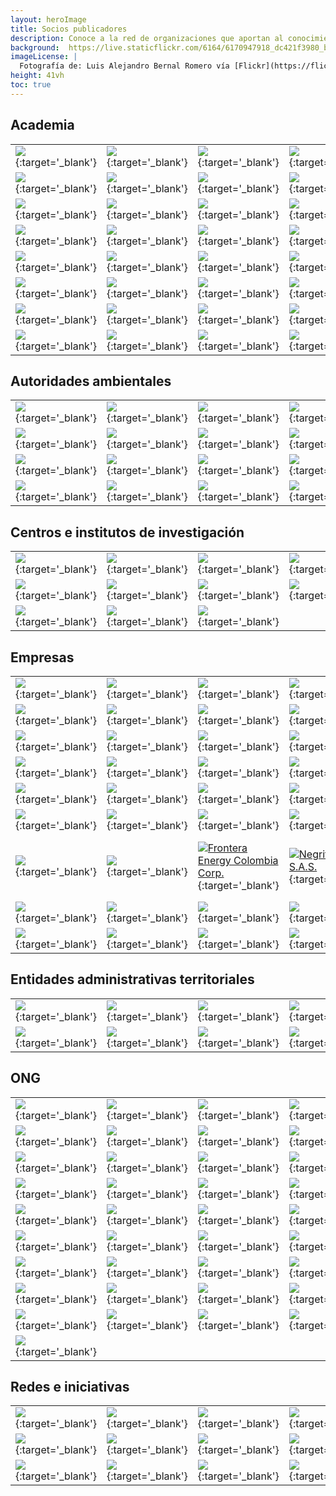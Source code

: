 ```yaml
---
layout: heroImage
title: Socios publicadores
description: Conoce a la red de organizaciones que aportan al conocimiento libre y gratuito sobre biodiversidad en el país.
background:  https://live.staticflickr.com/6164/6170947918_dc421f3980_b.jpg
imageLicense: |
  Fotografía de: Luis Alejandro Bernal Romero vía [Flickr](https://flic.kr/p/apiHPL) 
height: 41vh
toc: true
---
```



## Academia

|   |   |   |   |   |   |
|---|---|---|---|---|---|
|  [![](https://statics.sibcolombia.net/sib-resources/images/logos-socios/500px/corhuila.jpg)](https://www.gbif.org/es/publisher/57dfb71a-f0aa-47c2-b997-30c6048dc98a){:target='_blank'} |  [![](https://statics.sibcolombia.net/sib-resources/images/logos-socios/500px/utadeo.jpg)](https://www.gbif.org/es/publisher/81724943-d4d5-4b72-bfd6-3cfc5725c12a){:target='_blank'} |  [![](https://raw.githubusercontent.com/SIB-Colombia/logos/main/socio-SiB-unisangil.png)](https://www.gbif.org/es/publisher/4ef28342-2d78-48b5-a00f-2bad53be38a1){:target='_blank'} |  [![](https://raw.githubusercontent.com/SIB-Colombia/logos/main/socio-SiB-itp.png)](http://www.gbif.org/publisher/882d4191-4161-4fde-9e94-20fbb44901c8){:target='_blank'} |  [![](https://raw.githubusercontent.com/SIB-Colombia/logos/main/socio-SiB-itm.png)](http://www.gbif.org/publisher/34770310-601a-43e0-84fb-ed81661c2d00){:target='_blank'} |  [![](https://statics.sibcolombia.net/sib-resources/images/logos-socios/ipt/unipaz.jpg)](https://www.gbif.org/es/publisher/e4a87e1f-4ff8-4d2e-bcd1-0929678abab9){:target='_blank'} |
|  [![](https://raw.githubusercontent.com/SIB-Colombia/logos/main/socio-SiB-puj.png)](http://www.gbif.org/publisher/0e2f2e28-7790-4c82-b8fb-6ef7b4c764e2){:target='_blank'} |  [![](https://raw.githubusercontent.com/SIB-Colombia/logos/main/socio-SiB-tdea.png)](https://www.gbif.org/es/publisher/63da1b44-176a-4e9b-b418-28fcc182c676){:target='_blank'} |  [![](https://raw.githubusercontent.com/SIB-Colombia/logos/main/socio-SiB-uco.png)](http://www.gbif.org/publisher/c8f840a3-4949-4e18-82e9-5771c3e57129){:target='_blank'} |  [![](https://raw.githubusercontent.com/SIB-Colombia/logos/main/socio-SiB-ces.png)](http://www.gbif.org/publisher/450bdfce-76f7-483e-b4c4-cab6a3daebba){:target='_blank'} |  [![](https://raw.githubusercontent.com/SIB-Colombia/logos/main/socio-SiB-udea.png)](http://www.gbif.org/publisher/cccff716-2694-4209-9f9e-2f7a484465a0){:target='_blank'} |  [![](https://raw.githubusercontent.com/SIB-Colombia/logos/main/socio-SiB-ucaldas.png)](http://www.gbif.org/publisher/f7f9717e-9e50-4a00-a30f-7b134390a566){:target='_blank'} |
|  [![](https://raw.githubusercontent.com/SIB-Colombia/logos/main/socio-SiB-udca.png)](http://www.gbif.org/publisher/814bd44e-34d6-46e1-a143-0c12d03f3eba){:target='_blank'} |  [![](https://raw.githubusercontent.com/SIB-Colombia/logos/main/socio-SiB-unicordoba.png)](http://www.gbif.org/publisher/dec5e6c9-0156-4fa0-b01c-e642dbff48fc){:target='_blank'} |  [![](https://raw.githubusercontent.com/SIB-Colombia/logos/main/socio-SiB-unibague.png)](https://www.gbif.org/es/publisher/ec11396a-66ab-4e57-b9c1-a8aff1cb7a1d){:target='_blank'} |  [![](https://raw.githubusercontent.com/SIB-Colombia/logos/main/socio-SiB-uniamazonia.png)](http://www.gbif.org/publisher/256035fe-75ff-4a7c-94bc-86af590c9050){:target='_blank'} |  [![](https://raw.githubusercontent.com/SIB-Colombia/logos/main/socio-SiB-lasalle.png)](https://www.gbif.org/es/publisher/478a9e81-e716-42dc-a68d-03487953a32e){:target='_blank'} |  [![](https://raw.githubusercontent.com/SIB-Colombia/logos/main/socio-SiB-uniandes.png)](https://www.gbif.org/es/publisher/77c64839-4c99-4a40-beb3-cd16afc23540){:target='_blank'} |
|  [![](https://raw.githubusercontent.com/SIB-Colombia/logos/main/socio-SiB-unillanos.png)](http://www.gbif.org/publisher/2fff5d0c-6bbd-432d-8832-cc4e307a267f){:target='_blank'} |  [![](https://raw.githubusercontent.com/SIB-Colombia/logos/main/socio-SiB-udenar.png)](https://www.gbif.org/es/publisher/58c7e325-82fc-446d-9406-851b4d357db7){:target='_blank'} |  [![](https://statics.sibcolombia.net/sib-resources/images/logos-socios/500px/unipamplona.jpg)](https://www.gbif.org/es/publisher/96b23685-f195-4131-af29-ea9e160225dd){:target='_blank'} |  [![](https://sibcolombia.net/wp-content/uploads/2021/05/usbcali.jpg)](https://www.gbif.org/es/publisher/0a1fecc6-cc98-47d7-bdd0-42f3c051072f){:target='_blank'} |  [![](https://raw.githubusercontent.com/SIB-Colombia/logos/main/socio-SiB-udes.png)](https://www.gbif.org/es/publisher/112087f6-a6c0-4cee-8441-387f900d34f9){:target='_blank'} |  [![](https://raw.githubusercontent.com/SIB-Colombia/logos/main/socio-SiB-unisucre.png)](https://www.gbif.org/es/publisher/341acb6e-2ed2-4c13-af14-5e00173e15f8){:target='_blank'} |
|  [![](https://raw.githubusercontent.com/SIB-Colombia/logos/main/socio-SiB-unicauca.png)](http://www.gbif.org/publisher/695bd197-a0b6-4937-9867-414e84d3a96d){:target='_blank'} |  [![](https://raw.githubusercontent.com/SIB-Colombia/logos/main/socio-SiB-unimagdalena.png)](https://www.gbif.org/es/publisher/30ff48bd-4dd1-429d-a5a5-348c8e5fbfb1){:target='_blank'} |  [![](https://raw.githubusercontent.com/SIB-Colombia/logos/main/socio-SiB-uniquindio.png)](http://www.gbif.org/publisher/bc709e2f-6eb4-4cbe-a295-e12eed0679f2){:target='_blank'} |  [![](https://raw.githubusercontent.com/SIB-Colombia/logos/main/socio-SiB-unisinu.png)](https://www.gbif.org/es/publisher/8d9a1a1c-a563-461e-85ef-002861f87bd7){:target='_blank'} |  [![](https://raw.githubusercontent.com/SIB-Colombia/logos/main/socio-SiB-ut.png)](http://www.gbif.org/publisher/5a45153b-bdf9-44ae-b7a7-e3261896540b){:target='_blank'} |  [![](https://raw.githubusercontent.com/SIB-Colombia/logos/main/socio-SiB-univalle.png)](https://www.gbif.org/es/publisher/85be57ed-f187-49c9-b7ff-eaa622e06217){:target='_blank'} |
|  [![](https://raw.githubusercontent.com/SIB-Colombia/logos/main/socio-SiB-udistrital.png)](http://www.gbif.org/publisher/b8cd2cdb-ee95-409c-b1b8-e09bab4f9a70){:target='_blank'} |  [![](https://raw.githubusercontent.com/SIB-Colombia/logos/main/socio-SiB-eafit.png)](https://www.gbif.org/es/publisher/57c6cd7f-e50f-441e-849a-3d2e1912cb92){:target='_blank'} |  [![](https://raw.githubusercontent.com/SIB-Colombia/logos/main/socio-SiB-unbosque.png)](http://www.gbif.org/publisher/e0455781-2311-4b5b-8cc0-421d73e04f1b){:target='_blank'} |  [![](https://raw.githubusercontent.com/SIB-Colombia/logos/main/socio-SiB-icesi.png)](http://www.gbif.org/publisher/7d91f9bd-f6cd-48e3-ba81-3c228cf5e13a){:target='_blank'} |  [![](https://raw.githubusercontent.com/SIB-Colombia/logos/main/socio-SiB-uis.png)](http://www.gbif.org/publisher/6c147991-c3bf-453d-a778-3bea9a534804){:target='_blank'} |  [![](https://statics.sibcolombia.net/sib-resources/images/logos-socios/ipt/unilibre.jpg)](https://www.gbif.org/es/publisher/0b6c758d-aeac-4bea-a8c9-bd1703468b8a){:target='_blank'} |
|  [![](https://raw.githubusercontent.com/SIB-Colombia/logos/main/socio-SiB-unal.png)](https://www.gbif.org/es/publisher/eac88d99-9f6c-4031-8fc4-8088f0e0dfe7){:target='_blank'} |  [![](https://raw.githubusercontent.com/SIB-Colombia/logos/main/socio-SiB-uptc.png)](http://www.gbif.org/publisher/ad3f9c5f-5021-45a3-a7c4-3e64895f6f79){:target='_blank'} |  [![](https://raw.githubusercontent.com/SIB-Colombia/logos/main/socio-SiB-upb.png)](http://www.gbif.org/publisher/9ad34578-87e3-4240-93ac-4b1a5c9347dc){:target='_blank'} |  [![](https://raw.githubusercontent.com/SIB-Colombia/logos/main/socio-SiB-unisimon.png)](https://www.gbif.org/es/publisher/0238226a-9c79-4717-933a-cf0fd5045ba8){:target='_blank'} |  [![](https://raw.githubusercontent.com/SIB-Colombia/logos/main/socio-SiB-utp.png)](http://www.gbif.org/publisher/06f46c98-9794-4d96-a014-aecdf24dbd7e){:target='_blank'} |  [![](https://raw.githubusercontent.com/SIB-Colombia/logos/main/socio-SiB-utch.png)](http://www.gbif.org/publisher/073e52d4-44bd-41d7-bdfa-88c2735c694b){:target='_blank'} |
|  [![](https://raw.githubusercontent.com/SIB-Colombia/logos/main/socio-SiB-unisabana.png)](https://www.gbif.org/es/publisher/c8ef7f6c-d48b-4d5d-a7e6-3d64152c2832){:target='_blank'} | [![](https://raw.githubusercontent.com/SIB-Colombia/logos/main/socio-SiB-ucm.png)](https://www.gbif.org/es/publisher/5ba5c22d-ad83-4a00-8d4e-ed3b8cea527c){:target='_blank'} | [![](https://raw.githubusercontent.com/SIB-Colombia/logos/main/socio-SiB-ua.png)](https://www.gbif.org/es/publisher/69ad50d2-2560-42a4-b522-171f6eca4fa3){:target='_blank'} |  [![](https://raw.githubusercontent.com/SIB-Colombia/logos/main/socio-SiB-unicartagena.png)](https://www.gbif.org/es/publisher/05fa2e38-ab9f-4c97-9406-8131d9a9dd7a){:target='_blank'} |  [![](https://raw.githubusercontent.com/SIB-Colombia/logos/main/socio-SiB-fup.png)](https://www.gbif.org/es/publisher/f8804fbb-8614-4a54-8611-9efe898f7641){:target='_blank'} |   |

## Autoridades ambientales

|   |   |   |   |   |   |
|---|---|---|---|---|---|
|  [![](https://raw.githubusercontent.com/SIB-Colombia/logos/main/socio-SiB-amva.png)](https://www.gbif.org/es/publisher/bad9baef-be05-4410-83c8-31060a9bafb7){:target='_blank'} |  [![](https://raw.githubusercontent.com/SIB-Colombia/logos/main/socio-SiB-car.png)](https://www.gbif.org/es/publisher/47380c8a-0edd-4036-b1bc-d852cba8232f){:target='_blank'} |  [![](https://raw.githubusercontent.com/SIB-Colombia/logos/main/socio-SiB-carder.png)](https://www.gbif.org/es/publisher/530adb60-b968-4804-8571-4e8f74b9539d){:target='_blank'} |  [![](https://raw.githubusercontent.com/SIB-Colombia/logos/main/socio-SiB-cdmb.png)](https://www.gbif.org/es/publisher/7a079928-aee9-418a-b083-6152d01c78d6){:target='_blank'} |  [![](https://raw.githubusercontent.com/SIB-Colombia/logos/main/socio-SiB-coralina.png)](https://www.gbif.org/es/publisher/73b7431a-7a64-47f6-9c1b-a030e1a67fa4){:target='_blank'} |  [![](https://raw.githubusercontent.com/SIB-Colombia/logos/main/socio-SiB-corantioquia.png)](https://www.gbif.org/es/publisher/15b278a8-1356-4f7b-ba32-3c733c3d0aac){:target='_blank'} |
|  [![](https://raw.githubusercontent.com/SIB-Colombia/logos/main/socio-SiB-cormacarena.png)](http://www.gbif.org/publisher/4b3fc3ac-227f-477d-9853-cfa76044d108){:target='_blank'} |  [![](https://raw.githubusercontent.com/SIB-Colombia/logos/main/socio-SiB-cornare.png)](http://www.gbif.org/publisher/1106e179-e49f-461f-95a6-459bf4d53c1b){:target='_blank'} |  [![](https://raw.githubusercontent.com/SIB-Colombia/logos/main/socio-SiB-corpoamazonia.png)](http://www.gbif.org/publisher/52f50975-7f82-4945-8e98-90b983a89bfc){:target='_blank'} |  [![](https://raw.githubusercontent.com/SIB-Colombia/logos/main/socio-SiB-corpoboyaca.png)](https://www.gbif.org/es/publisher/03fefd3c-2809-4966-810d-a6c2205ab899  ){:target='_blank'} |  [![](https://raw.githubusercontent.com/SIB-Colombia/logos/main/socio-SiB-corpocaldas.png)](http://www.gbif.org/publisher/015d5ac7-2644-49e9-815e-79468647d6af){:target='_blank'} |  [![](https://raw.githubusercontent.com/SIB-Colombia/logos/main/socio-SiB-corpochivor.png)](https://www.gbif.org/es/publisher/6e051633-cbf0-4729-be54-f7be1e078c97  ){:target='_blank'} |
|  [![](https://statics.sibcolombia.net/sib-resources/images/logos-socios/500px/corpoguavio.jpg)](http://www.gbif.org/publisher/69cbe3e1-ea7a-4f22-b4b8-47dd4df6e79b){:target='_blank'} |  [![](https://statics.sibcolombia.net/sib-resources/images/logos-socios/500px/cam.jpg)](https://www.gbif.org/es/publisher/01557d7b-fe92-442a-915c-cc4709eaed23){:target='_blank'} |  [![](https://raw.githubusercontent.com/SIB-Colombia/logos/main/socio-SiB-cortolima.png)](http://www.gbif.org/publisher/0bad0631-0693-41fa-afd5-54df0120c509){:target='_blank'} |  [![](https://raw.githubusercontent.com/SIB-Colombia/logos/main/socio-SiB-crq.png)](http://www.gbif.org/publisher/85e6ceac-5381-4378-917c-dc3b8032affa){:target='_blank'} |  [![](https://raw.githubusercontent.com/SIB-Colombia/logos/main/socio-SiB-cvc.png)](https://www.gbif.org/es/publisher/06867940-0867-4b4a-abb2-a57a16fcf2dc){:target='_blank'} |  [![](https://raw.githubusercontent.com/SIB-Colombia/logos/main/socio-SiB-cvs.png)](https://www.gbif.org/es/publisher/fbe29d53-6c40-411a-8e97-2d92a285c88e){:target='_blank'} |
|  [![](https://raw.githubusercontent.com/gbif/hp-colombian-biodiversity/master/assets/images/logosEntidades/MADS.png)](https://www.gbif.org/es/publisher/a6086726-bc99-4443-8645-3788ed502381){:target='_blank'} |  [![](https://raw.githubusercontent.com/SIB-Colombia/logos/main/socio-SiB-pnn.png)](http://www.gbif.org/publisher/ab13adb9-ce23-444d-87c9-ce41f03ef2b3){:target='_blank'} |  [![](https://statics.sibcolombia.net/sib-resources/images/logos-socios/500px/sda.jpg)](http://www.gbif.org/publisher/e70c4151-0d1a-414d-b70e-e87ac1e812b7){:target='_blank'} | [![](https://raw.githubusercontent.com/SIB-Colombia/logos/main/socio-SiB-smam.png)](https://www.gbif.org/publisher/1d8b951a-3a02-40ab-aa7a-f37dc0009abf){:target='_blank'} | | |


## Centros e institutos de investigación

|   |   |   |   |   |   |
|---|---|---|---|---|---|
|  [![](https://raw.githubusercontent.com/SIB-Colombia/logos/main/socio-SiB-bios.png)](http://www.gbif.org/publisher/56d218dd-b62e-4ee5-bde6-15f013ad99bb){:target='_blank'} |  [![](https://raw.githubusercontent.com/SIB-Colombia/logos/main/socio-SiB-ciat.png)](https://www.gbif.org/es/publisher/fee3882f-5360-4f01-a1ca-767c48fa629c){:target='_blank'} |  [![](https://raw.githubusercontent.com/SIB-Colombia/logos/main/socio-SiB-cenicafe.png)](https://www.gbif.org/es/publisher/da583013-8a1b-4570-b0e4-c7cb25b2e7bf){:target='_blank'} |  [![](https://raw.githubusercontent.com/SIB-Colombia/logos/main/socio-SiB-cenipalma.png)](https://www.gbif.org/es/publisher/23fe61fe-622d-4523-ae45-8c931f22c534){:target='_blank'} |  [![](https://raw.githubusercontent.com/SIB-Colombia/logos/main/socio-SiB-agrosavia.png)](https://www.gbif.org/es/publisher/488f6b87-5688-4c9a-928c-2d5355054b01){:target='_blank'} |  [![](https://raw.githubusercontent.com/SIB-Colombia/logos/main/socio-SiB-corpogen.png)](https://www.gbif.org/es/publisher/2730ae30-29d6-4aa2-99ee-26f483fa718b){:target='_blank'} |
|  [![](https://raw.githubusercontent.com/SIB-Colombia/logos/main/socio-SiB-cipav.png)](https://www.gbif.org/es/publisher/2e7ea925-e11c-451c-9841-0a8e85e5c5dc){:target='_blank'} |  [![](https://raw.githubusercontent.com/SIB-Colombia/logos/main/socio-SiB-sinchi.png)](https://www.gbif.org/es/publisher/9d77fdeb-100f-4b29-98ad-4effdd824457){:target='_blank'} |  [![](https://raw.githubusercontent.com/SIB-Colombia/logos/main/socio-SiB-icmt.png)](http://www.gbif.org/publisher/831c8ca0-3806-4796-b8a3-fb5f15813749){:target='_blank'} |  [![](https://raw.githubusercontent.com/SIB-Colombia/logos/main/socio-SiB-iavh.png)](http://www.gbif.org/publisher/2a7e3080-28a9-11dd-97cd-b8a03c50a862){:target='_blank'} |  [![](https://raw.githubusercontent.com/SIB-Colombia/logos/main/socio-SiB-iiap.png)](https://www.gbif.org/es/publisher/e1050db2-9faf-4d72-b860-295debaf9d2a){:target='_blank'} |  [![](https://raw.githubusercontent.com/SIB-Colombia/logos/main/socio-SiB-invemar.png)](https://www.gbif.org/es/publisher/f072f648-b8a4-47a0-9e1c-89d790645b5a){:target='_blank'} |
|  [![](https://raw.githubusercontent.com/SIB-Colombia/logos/main/socio-SiB-ins.png)](https://www.gbif.org/es/publisher/b8b274e0-3216-48b8-afea-5616ec326ce1){:target='_blank'} |  [![](https://raw.githubusercontent.com/SIB-Colombia/logos/main/socio-SiB-inciva.png)](http://www.gbif.org/publisher/a7e6d0ba-9e3d-4be2-b3ac-2c5e812e0a31){:target='_blank'} | [![](https://raw.githubusercontent.com/SIB-Colombia/logos/main/socio-SiB-ideam.png)](https://www.gbif.org/publisher/007a7e84-3793-4a7c-aa29-8987e27f4d1f){:target='_blank'} |


## Empresas

|   |   |   |   |   |   |
|---|---|---|---|---|---|
|  [![](https://raw.githubusercontent.com/SIB-Colombia/logos/main/socio-SiB-ab.png)](https://www.gbif.org/es/publisher/6d1beb45-43bc-499a-85a0-f06f67e81591){:target='_blank'}        |  [![](https://raw.githubusercontent.com/SIB-Colombia/logos/main/socio-SiB-aigos.png)](https://www.gbif.org/es/publisher/eea64f26-8fd5-49fb-be7e-a1d4cfc051ee){:target='_blank'}        |  [![](https://raw.githubusercontent.com/SIB-Colombia/logos/main/socio-SiB-anadarko.png)](https://www.gbif.org/es/publisher/b5904aaf-02c7-4ff3-85a6-0f528dbb632e){:target='_blank'}  |  [![](https://raw.githubusercontent.com/SIB-Colombia/logos/main/socio-SiB-anglogoldashanti.png)](https://www.gbif.org/es/publisher/df604473-66f0-444d-94c4-22795f268afe){:target='_blank'} |  [![](https://raw.githubusercontent.com/SIB-Colombia/logos/main/socio-SiB-aures.png)](https://www.gbif.org/es/publisher/e62a5313-e771-4c81-b6d1-cba6e4085635){:target='_blank'}    |  [![](https://raw.githubusercontent.com/SIB-Colombia/logos/main/socio-SiB-biotica.png)](https://www.gbif.org/es/publisher/8e6bc843-c1b4-4b10-b546-881f06049004){:target='_blank'}   |
|  [![](https://raw.githubusercontent.com/SIB-Colombia/logos/main/socio-SiB-cerrejon.png)](https://www.gbif.org/es/publisher/14fb9c57-68a5-4870-b434-5355df7a9c3c){:target='_blank'}  |  [![](https://statics.sibcolombia.net/sib-resources/images/logos-socios/500px/carsa.jpg)](https://www.gbif.org/es/publisher/4d14137b-ce2c-4111-98a9-0078f5d53237){:target='_blank'}    |  [![](https://raw.githubusercontent.com/SIB-Colombia/logos/main/socio-SiB-celsia.png)](https://www.gbif.org/es/publisher/0fd86a13-3d0d-4d6e-b809-2811706f35d6){:target='_blank'}    |  [![](https://statics.sibcolombia.net/sib-resources/images/logos-socios/500px/cerromatoso.jpg)](https://www.gbif.org/es/publisher/1a4f4e64-eb3d-42c3-a359-1be3869b3a20){:target='_blank'}  |  [![](https://raw.githubusercontent.com/SIB-Colombia/logos/main/socio-SiB-chec.png)](https://www.gbif.org/es/publisher/bbf93124-1cc2-4cac-a101-b4412dd04e2a){:target='_blank'}     | [![](https://raw.githubusercontent.com/SIB-Colombia/logos/main/socio-SiB-ciprogress.png)](https://www.gbif.org/es/publisher/03a8bc52-9c2e-4aee-8dd7-9b4d279e4960){:target='_blank'} |
|  [![](https://raw.githubusercontent.com/SIB-Colombia/logos/main/socio-SiB-lapintada.png)](https://www.gbif.org/es/publisher/db41c5c6-d34a-4d27-8ac9-0c8d085393f7){:target='_blank'} |  [![](https://raw.githubusercontent.com/SIB-Colombia/logos/main/socio-SiB-Conambiente.png)](https://www.gbif.org/es/publisher/d3c29fed-bcac-4f84-8d3d-f4b7f76fdc8e){:target='_blank'}  |  [![](https://raw.githubusercontent.com/SIB-Colombia/logos/main/socio-SiB-cunaguaro.png)](https://www.gbif.org/es/publisher/c5245889-c63d-48fa-ae4b-90ddd74f1d2d){:target='_blank'} |  [![](https://statics.sibcolombia.net/sib-resources/images/logos-socios/500px/ecopetrol.jpg)](https://www.gbif.org/es/publisher/d5ef14a1-5177-4547-9ce2-46d84a4214eb){:target='_blank'}    |  [![](https://statics.sibcolombia.net/sib-resources/images/logos-socios/ipt/epm.jpg)](https://www.gbif.org/es/publisher/d42b7e5d-a3e5-4fc2-8b3d-105336d70898){:target='_blank'}    |  [![](https://statics.sibcolombia.net/sib-resources/images/logos-socios/ipt/enel.jpg)](https://www.gbif.org/es/publisher/f442f96e-2017-4cf5-b19f-1f3320ae7577){:target='_blank'}    |
|  [![](https://raw.githubusercontent.com/SIB-Colombia/logos/main/socio-SiB-fedecacao.png)](https://www.gbif.org/es/publisher/37c1c493-782c-4f53-914d-b1f66cdcf61c){:target='_blank'} |  [![](https://raw.githubusercontent.com/SIB-Colombia/logos/main/socio-SiB-fnc.png)](https://www.gbif.org/es/publisher/fe602f47-b553-4291-b6e5-197b9837e167){:target='_blank'}          |  [![](https://statics.sibcolombia.net/sib-resources/images/logos-socios/500px/geb.jpg)](https://www.gbif.org/es/publisher/2977895d-3ce2-4fb9-b62e-a775c8fd9304){:target='_blank'}   |  [![](https://raw.githubusercontent.com/SIB-Colombia/logos/main/socio-SiB-hatovial.png)](https://www.gbif.org/es/publisher/90d2e455-c279-4bf1-ba87-806495641e18){:target='_blank'}         |  [![](https://raw.githubusercontent.com/SIB-Colombia/logos/main/socio-SiB-holcim.png)](https://www.gbif.org/es/publisher/5e08abdd-46a0-45ec-a2e5-93348975b11d){:target='_blank'}   |  [![](https://raw.githubusercontent.com/SIB-Colombia/logos/main/socio-SiB-inerco.png)](https://www.gbif.org/es/publisher/67c63221-0c74-4c18-97f9-e2b2acb739ce){:target='_blank'}    |
|  [![](https://raw.githubusercontent.com/SIB-Colombia/logos/main/socio-SiB-isagen.png)](https://www.gbif.org/es/publisher/04ce62dd-30ec-4d98-8b30-b09cafc3ac38){:target='_blank'}    |  [![](https://raw.githubusercontent.com/SIB-Colombia/logos/main/socio-SiB-mineros-aluvial.png)](https://www.gbif.org/publisher/54eb018e-54d8-49cc-b98b-37733bb70028){:target='_blank'} |  [![](https://raw.githubusercontent.com/SIB-Colombia/logos/main/socio-SiB-moam.png)](https://www.gbif.org/es/publisher/9a21807b-b9c5-4071-b393-764f3cd58abc){:target='_blank'}      |  [![](https://raw.githubusercontent.com/SIB-Colombia/logos/main/socio-SiB-comfenalco.png)](http://www.gbif.org/publisher/0c0c7309-6a47-4760-9f5c-a48f6d354f75){:target='_blank'}           |  [![](https://raw.githubusercontent.com/SIB-Colombia/logos/main/socio-SiB-bicentenario.png)](http://www.gbif.org/publisher/c3da1f49-b2c8-4751-b72f-28855546ec4c){:target='_blank'} |  [![](https://raw.githubusercontent.com/SIB-Colombia/logos/main/socio-SiB-promigas.png)](https://www.gbif.org/es/publisher/dbc2ab56-d499-403c-8db5-c1a49cd0b75f){:target='_blank'}  |
|  [![](https://raw.githubusercontent.com/SIB-Colombia/logos/main/socio-SiB-stratos.png)](https://www.gbif.org/es/publisher/2c542862-b9dd-40fc-8260-fb434997efa7){:target='_blank'}   |  [![](https://raw.githubusercontent.com/SIB-Colombia/logos/main/socio-SiB-terrasos.png)](https://www.gbif.org/es/publisher/f5db868f-e5bf-4208-bd9d-d4063ae1c825){:target='_blank'}     |   [![](https://raw.githubusercontent.com/SIB-Colombia/logos/main/socio-SiB-aliar.png)](https://www.gbif.org/publisher/81122090-e8d9-41a3-a7ba-a43e95d451f9){:target='_blank'}     |   [![](https://raw.githubusercontent.com/SIB-Colombia/logos/main/socio-SiB-awe.png)](https://www.gbif.org/publisher/83500190-21b6-445c-ab2c-c0565fc0afce){:target='_blank'}     |    [![](https://raw.githubusercontent.com/SIB-Colombia/logos/main/socio-SiB-luker.png)](https://www.gbif.org/es/publisher/edb4b7ac-479e-4f94-b161-24e5ef0b0dba){:target='_blank'}     | [![](https://raw.githubusercontent.com/SIB-Colombia/logos/main/socio-SiB-geopark.png)](https://www.gbif.org/es/publisher/32590de2-1adf-4784-ab49-1996efe0e55c){:target='_blank'} |
|  [![](https://raw.githubusercontent.com/SIB-Colombia/logos/main/socio-SiB-ocensa.png)](https://www.gbif.org/publisher/124c3cf2-d73d-4a6a-895d-62bd969f3a31){:target='_blank'} | [![](https://raw.githubusercontent.com/SIB-Colombia/logos/main/socio-SiB-smurfit.png)](https://www.gbif.org/publisher/819a8e9a-6faf-4600-a76d-9c0a244a31e5){:target='_blank'} | [![Frontera Energy Colombia Corp.](https://raw.githubusercontent.com/SIB-Colombia/logos/main/socio-SiB-frontera.png)](https://www.gbif.org/publisher/591b93c8-b83c-45a4-8c8d-85728347a56c){:target='_blank'} | [![Negrita Films S.A.S.](https://raw.githubusercontent.com/SIB-Colombia/logos/main/socio-SiB-negritafilms.png)](https://www.gbif.org/publisher/1b9a0b4a-68a8-49b9-aad7-34cd4f6e8957){:target='_blank'} | [![Veolia Colombia](https://raw.githubusercontent.com/SIB-Colombia/logos/main/socio-SiB-veolia.png)](https://www.gbif.org/publisher/04a12c74-4b26-4994-a51a-8b733a57318b){:target='_blank'} | [![Parex Resources Colombia - AG Sucursal](https://raw.githubusercontent.com/SIB-Colombia/logos/main/socio-SiB-parex.png)](https://www.gbif.org/publisher/dbc07e15-c05b-4781-9ec3-59d331a9a4d8){:target='_blank'} |
| [![](https://raw.githubusercontent.com/SIB-Colombia/logos/main/socio-SiB-cenit.png)](https://www.gbif.org/publisher/9509cd3e-e245-4603-89da-b898819003da){:target='_blank'}  |  [![](https://raw.githubusercontent.com/SIB-Colombia/logos/main/socio-SiB-ecoplanet.png)](https://www.gbif.org/publisher/4ded6adc-a9a0-41f6-b600-5cfccdd04802){:target='_blank'} |  [![](https://raw.githubusercontent.com/SIB-Colombia/logos/main/socio-SiB-autosabana.png)](https://www.gbif.org/publisher/faac8464-7152-4ccf-8488-e3b1b2bae4c4){:target='_blank'} |  [![](https://raw.githubusercontent.com/SIB-Colombia/logos/main/socio-SiB-prodeco.png)](https://www.gbif.org/publisher/188fd36a-2d61-4f35-8b67-d5529efb0005){:target='_blank'} |  [![](https://raw.githubusercontent.com/SIB-Colombia/logos/main/socio-SiB-sepia.png)](https://www.gbif.org/publisher/b7eb680b-e7db-4b24-b6c0-c7b70bc98368){:target='_blank'} | [![](https://raw.githubusercontent.com/SIB-Colombia/logos/main/socio-SiB-stoneville.png)](https://www.gbif.org/publisher/362f8f7d-17fc-466a-8637-e25fdac17784){:target='_blank'}  |
| [![](https://raw.githubusercontent.com/SIB-Colombia/logos/main/socio-SiB-hocol.png)](https://www.gbif.org/publisher/4189e371-1194-4c5d-9073-093ab88897ac){:target='_blank'} | [![](https://raw.githubusercontent.com/SIB-Colombia/logos/main/socio-SiB-geotec.png)](https://www.gbif.org/publisher/90f14bf0-22d7-40a6-9afc-00be3c7fa354){:target='_blank'} | [![](https://raw.githubusercontent.com/SIB-Colombia/logos/main/socio-SiB-isa-intercolombia.png)](https://www.gbif.org/publisher/dbbf1411-3991-4a82-b1b3-89ae21c16400){:target='_blank'} | [![](https://raw.githubusercontent.com/SIB-Colombia/logos/main/socio-SiB-enelca.png)](https://www.gbif.org/publisher/f774c7c2-d092-4298-85fa-a7df5bda1912){:target='_blank'} |


## Entidades administrativas territoriales

|   |   |   |   |   |   |
|---|---|---|---|---|---|
|  [![](https://statics.sibcolombia.net/sib-resources/images/logos-socios/500px/Cupica.png)](https://www.gbif.org/es/publisher/a4fa550d-0146-47d9-989e-0674121aa8eb){:target='_blank'} |  [![](https://raw.githubusercontent.com/SIB-Colombia/logos/main/socio-SiB-sanandres.png)](https://www.gbif.org/es/publisher/c0fa6fbb-cc9b-423b-b801-c1bb28d6467d){:target='_blank'} |  [![](https://raw.githubusercontent.com/SIB-Colombia/logos/main/socio-SiB-jbb.png)](http://www.gbif.org/publisher/eace4687-50e8-4f9a-829b-29ff8ff1fa8b){:target='_blank'} |  [![](https://raw.githubusercontent.com/SIB-Colombia/logos/main/socio-SiB-pitalito.png)](https://www.gbif.org/publisher/ea573d31-79fd-44f2-ada9-303e820feb4a){:target="_blank"}  |  [![](https://raw.githubusercontent.com/SIB-Colombia/logos/main/socio-SiB-envigado.png)](https://www.gbif.org/publisher/a82f7b11-edb1-4f83-ab17-eefbf50c3cfa){:target="_blank"}  |  [![](https://raw.githubusercontent.com/SIB-Colombia/logos/main/socio-SiB-bucaramanga.png)](https://www.gbif.org/publisher/0f6823de-3bd5-49e6-af72-dd32dfd9e8ce){:target="_blank"} |
|  [![](https://raw.githubusercontent.com/SIB-Colombia/logos/main/socio-SiB-cogua.png)](https://www.gbif.org/publisher/75c49d2f-2e58-4018-8fd5-91515d2a580e){:target='_blank'} | [![](https://raw.githubusercontent.com/SIB-Colombia/logos/main/socio-SiB-pialapi-pueblo-viejo.png)](https://www.gbif.org/publisher/f68b84c0-34da-4ddf-8904-2fefb5fe4d5c){:target='_blank'}  |  [![](https://raw.githubusercontent.com/SIB-Colombia/logos/main/socio-SiB-dimar.png)](https://www.gbif.org/publisher/3d93c436-a9f7-4521-9ea4-a038b224b434){:target='_blank'} |  [![](https://raw.githubusercontent.com/SIB-Colombia/logos/main/logo-SiB_ResguardoCan%CC%83amomo.png)](https://www.gbif.org/publisher/142ca3dd-9d5c-4c7a-8d18-13dc4c597009){:target='_blank'} |

## ONG

|   |   |   |   |   |   |
|---|---|---|---|---|---|
|  [![](https://raw.githubusercontent.com/SIB-Colombia/logos/main/socio-SiB-abc.png)](https://www.gbif.org/es/publisher/c803f6f5-2c6a-4b41-8c15-768d48ef1c8c){:target='_blank'} |  [![](https://raw.githubusercontent.com/SIB-Colombia/logos/main/socio-SiB-gaica.png)](http://www.gbif.org/publisher/1447752d-0ee4-4951-a0fb-b1f2acb977af){:target='_blank'} |  [![](https://raw.githubusercontent.com/SIB-Colombia/logos/main/socio-SiB-calidris.png)](https://www.gbif.org/es/publisher/a2f1c6f5-88de-4fc5-891a-336259f32f4e){:target='_blank'} |  [![](https://raw.githubusercontent.com/SIB-Colombia/logos/main/socio-SiB-selva.png)](https://www.gbif.org/es/publisher/567cdb5e-5bb3-42e1-ae07-ffa6fc60b56e){:target='_blank'} |  [![](https://raw.githubusercontent.com/SIB-Colombia/logos/main/socio-SiB-cabildoverde.png)](http://www.gbif.org/publisher/70f5f94a-045f-453e-aae9-c60133376231){:target='_blank'} |  [![](https://statics.sibcolombia.net/sib-resources/images/logos-socios/500px/cuencaverde.jpg)](https://www.gbif.org/pt/publisher/47844d46-753c-44c5-8a1d-b50fa69f7ddc){:target='_blank'} |
|  [![](https://raw.githubusercontent.com/SIB-Colombia/logos/main/socio-SiB-paisajesrurales.png)](http://www.gbif.org/publisher/2627e955-93f5-4206-bac5-a1e3bd91ee37){:target='_blank'} |  [![](https://raw.githubusercontent.com/SIB-Colombia/logos/main/socio-SiB-biodiversa.png)](http://www.gbif.org/publisher/acdeb4a9-78c7-423b-bb21-fb5c4e515854){:target='_blank'} |  [![](https://raw.githubusercontent.com/SIB-Colombia/logos/main/socio-SiB-corporacionsanjorge.png)](http://www.gbif.org/publisher/1904954c-81e7-4254-9778-ae3deed93de6){:target='_blank'} |  [![](https://raw.githubusercontent.com/SIB-Colombia/logos/main/socio-SiB-alma.png)](https://www.gbif.org/es/publisher/05827c69-a802-472f-bbe3-76629dfd57a7){:target='_blank'} |  [![](https://raw.githubusercontent.com/SIB-Colombia/logos/main/socio-SiB-bosqhum.png)](http://www.gbif.org/publisher/e174384d-ee9a-4ed8-b4f4-0ec3a8fa5e39){:target='_blank'} |  [![](https://raw.githubusercontent.com/SIB-Colombia/logos/main/socio-SiB-zoobaq.png)](http://www.gbif.org/publisher/c3809434-1211-4b43-b20c-bd940780d30e){:target='_blank'} |
|  [![](https://statics.sibcolombia.net/sib-resources/images/logos-socios/500px/fundcentrodeprimates.jpg)](https://www.gbif.org/es/publisher/17f4782d-46d3-43df-bfb1-e190f972073a){:target='_blank'} |  [![](https://statics.sibcolombia.net/sib-resources/images/logos-socios/500px/cerrobravo.jpg)](https://www.gbif.org/es/publisher/2475808f-450e-4079-9a23-fa7ba6d14845){:target='_blank'} |  [![](https://raw.githubusercontent.com/SIB-Colombia/logos/main/socio-SiB-chimbilako.png)](https://www.gbif.org/es/publisher/76d82379-e2a3-4a1f-9b55-2ec5c9f87532){:target='_blank'} |  [![](https://raw.githubusercontent.com/SIB-Colombia/logos/main/socio-SiB-colombiaazul.png)](https://www.gbif.org/es/publisher/32665a46-4074-474a-85a5-110db4f55fa8){:target='_blank'} |  [![](https://raw.githubusercontent.com/SIB-Colombia/logos/main/socio-SiB-cunaguaro.png)](https://www.gbif.org/es/publisher/827fad55-4521-496e-949c-28e3b0428765){:target='_blank'} |  [![](https://raw.githubusercontent.com/SIB-Colombia/logos/main/socio-SiB-ecohabitats.png)](https://www.gbif.org/es/publisher/4dad347c-f297-46ee-9755-fda443b966d7){:target='_blank'} |
|  [![](https://raw.githubusercontent.com/SIB-Colombia/logos/main/socio-SiB-fedena.png)](https://www.gbif.org/es/publisher/005015df-170c-4f12-8e01-19877f1deba8){:target='_blank'} |  [![](https://raw.githubusercontent.com/SIB-Colombia/logos/main/socio-SiB-ecotropico.png)](https://www.gbif.org/es/publisher/c7e55c34-9c2d-46d5-9ca0-7aaad06b179a){:target='_blank'} |  [![](https://raw.githubusercontent.com/SIB-Colombia/logos/main/socio-SiB-elrefugio.png)](http://www.gbif.org/publisher/a705fc03-2aaa-4f52-af96-bd6f3000df4f){:target='_blank'} |  [![](https://raw.githubusercontent.com/SIB-Colombia/logos/main/socio-SiB-entropika.png)](http://www.gbif.org/publisher/3a56fbe7-467b-4018-8876-f73dede15ea2){:target='_blank'} |  [![](https://raw.githubusercontent.com/SIB-Colombia/logos/main/socio-SiB-guayacanal.png)](https://www.gbif.org/es/publisher/00a915e7-b4e2-4795-bcbf-45e4dda0e927){:target='_blank'} |  [![](https://raw.githubusercontent.com/SIB-Colombia/logos/main/socio-SiB-gaia.png)](http://www.gbif.org/publisher/cd9bc4b5-4375-4991-aec5-0b4443b5d7a6){:target='_blank'} |
|  [![](https://raw.githubusercontent.com/SIB-Colombia/logos/main/socio-SiB-humedales.png)](http://www.gbif.org/publisher/85aae44a-2a4c-4a3f-92cc-a1a8d27b90fa){:target='_blank'} |  [![](https://raw.githubusercontent.com/SIB-Colombia/logos/main/socio-SiB-jbm.png)](http://www.gbif.org/publisher/927793ba-72ba-43b3-8794-a22c78be5070){:target='_blank'} |  [![](https://raw.githubusercontent.com/SIB-Colombia/logos/main/socio-SiB-jotaudo.png)](http://www.gbif.org/publisher/b98ce289-a492-4bcf-8e57-623ddfadab10){:target='_blank'} |  [![](https://raw.githubusercontent.com/SIB-Colombia/logos/main/socio-SiB-macuaticos.png)](http://www.gbif.org/publisher/29808b4c-81a6-4f60-9df4-bdb9a08f74b8){:target='_blank'} |  [![](https://raw.githubusercontent.com/SIB-Colombia/logos/main/socio-SiB-malpelo.png)](https://www.gbif.org/es/publisher/ef3ec46c-c2e6-4674-a663-77b334fa6003){:target='_blank'} |  [![](https://raw.githubusercontent.com/SIB-Colombia/logos/main/socio-SiB-natura.png)](https://www.gbif.org/es/publisher/f52593de-ac30-49ea-8e3e-07cf745249ec){:target='_blank'} |
|  [![](https://raw.githubusercontent.com/SIB-Colombia/logos/main/socio-SiB-omacha.png)](https://www.gbif.org/es/publisher/986e56a2-5615-407d-8351-a4bac59fd303){:target='_blank'} |  [![](https://raw.githubusercontent.com/SIB-Colombia/logos/main/socio-SiB-fundacionorinoquia.png)](http://www.gbif.org/publisher/685633c3-05f9-4e44-bf4f-8dfdd0654072){:target='_blank'} |  [![](https://raw.githubusercontent.com/SIB-Colombia/logos/main/socio-SiB-orinoquiabiodiversa.png)](http://www.gbif.org/publisher/111b5370-2936-4e4e-a772-7d681a7127c1){:target='_blank'} |  [![](https://raw.githubusercontent.com/SIB-Colombia/logos/main/socio-SiB-panthera.png)](http://www.gbif.org/publisher/4eb145f4-b1b0-4b94-8edc-e814fd77a4e8){:target='_blank'} |  [![](https://raw.githubusercontent.com/SIB-Colombia/logos/main/socio-SiB-ecomares.png)](http://www.gbif.org/publisher/4bd6f687-197e-4d61-ad04-965c86f5a4dd){:target='_blank'} |  [![](https://raw.githubusercontent.com/SIB-Colombia/logos/main/socio-SiB-prosierra.png)](https://www.gbif.org/es/publisher/6fd43b88-b13f-4547-94ab-1720f2a3b7ed){:target='_blank'} |
|  [![](https://raw.githubusercontent.com/SIB-Colombia/logos/main/socio-SiB-lapalmita.png)](http://www.gbif.org/publisher/fb92ab7b-65fe-4353-9c4b-99ee81c91feb){:target='_blank'} |  [![](https://raw.githubusercontent.com/SIB-Colombia/logos/main/socio-SiB-tortugasdelmar.png)](http://www.gbif.org/publisher/4fd780a2-60b9-480f-8550-124b1604143f){:target='_blank'} |  [![](https://raw.githubusercontent.com/SIB-Colombia/logos/main/socio-SiB-ftropico.png)](http://www.gbif.org/publisher/8825eec2-5312-4e2a-ada4-41b907818fdf){:target='_blank'} |  [![](https://statics.sibcolombia.net/sib-resources/images/logos-socios/500px/tropicoalto.jpg)](https://www.gbif.org/es/publisher/a0f40644-1fec-42d8-af64-0bce3e9d76d2){:target='_blank'} |  [![](https://raw.githubusercontent.com/SIB-Colombia/logos/main/socio-SiB-jbgp.png)](http://www.gbif.org/publisher/698acf43-05cd-4b45-8107-7c666d87f77c){:target='_blank'} |  [![](https://raw.githubusercontent.com/SIB-Colombia/logos/main/socio-SiB-jbq.png)](https://www.gbif.org/es/publisher/e144e6ee-503e-4bd9-9eff-f2fc77473642){:target='_blank'} |
|  [![](https://raw.githubusercontent.com/SIB-Colombia/logos/main/socio-SiB-patrimonionatural.png)](https://www.gbif.org/es/publisher/190b47cb-54d5-4b87-9c1e-22b0483fe071){:target='_blank'} |  [![](https://raw.githubusercontent.com/SIB-Colombia/logos/main/socio-SiB-procat.png)](http://www.gbif.org/publisher/13a1e31d-4046-4c80-8a06-f97a4eb8cf53){:target='_blank'} |  [![](https://raw.githubusercontent.com/SIB-Colombia/logos/main/socio-SiB-wcs.png)](https://www.gbif.org/es/publisher/0c23482f-89f3-4efa-b6ed-7b25dadde4fc){:target='_blank'} |  [![](https://raw.githubusercontent.com/SIB-Colombia/logos/main/socio-SiB-wwf.png)](https://www.gbif.org/es/publisher/feef46fb-6287-41f4-b3db-5f9dff600ab8){:target='_blank'} |  [![](https://raw.githubusercontent.com/SIB-Colombia/logos/main/socio-SiB-yoluka.png)](https://www.gbif.org/es/publisher/c0252e99-c6d0-449e-8106-508be14c34fa){:target='_blank'} | [![](https://statics.sibcolombia.net/sib-resources/images/logos-socios/portal-sib/tomogrande.jpg)](https://www.gbif.org/es/publisher/84ecbadd-3529-41ea-a954-12e151eb2755){:target='_blank'} |
|  [![](https://raw.githubusercontent.com/SIB-Colombia/logos/main/socio-SiB-dapaviva.png)](https://www.gbif.org/publisher/6af3926e-4d74-4e5e-9a36-1f503a475f9a){:target='_blank'} | [![](https://raw.githubusercontent.com/SIB-Colombia/logos/main/socio-SiB-corpodihva.png)](https://www.gbif.org/publisher/188615d5-af7f-433d-9629-9a3f485a94f1){:target='_blank'}  | [![](https://raw.githubusercontent.com/SIB-Colombia/logos/main/socio-SiB-mbrg.png)](https://www.gbif.org/publisher/df0ffdb8-5cc9-44ec-8593-a798373ca7da){:target='_blank'}  |  [![](https://raw.githubusercontent.com/SIB-Colombia/logos/main/socio-SiB-fpt.png)](https://www.gbif.org/publisher/e95d741a-e239-4b2c-9176-3d40ceecd5a3){:target='_blank'} | [![](https://raw.githubusercontent.com/SIB-Colombia/logos/main/socio-SiB-alium.png)](https://www.gbif.org/publisher/ba5ba53b-11a6-4445-a7e1-7a77494e93fa){:target='_blank'}  | [![](https://raw.githubusercontent.com/SIB-Colombia/logos/main/socio-SiB-fes.png)](https://www.gbif.org/publisher/6aa4ae24-4534-4f26-b0f2-2ba80824b640){:target='_blank'}  |
|  [![](https://raw.githubusercontent.com/SIB-Colombia/logos/main/socio-SiB-corfopal.png)](https://www.gbif.org/publisher/65cb95bd-23cb-44f1-ab2f-fb2bee5e4e62){:target='_blank'} |


## Redes e iniciativas

|   |   |   |   |   |   |
|---|---|---|---|---|---|
|  [![](https://raw.githubusercontent.com/SIB-Colombia/logos/main/socio-SiB-abo.png)](http://www.gbif.org/publisher/8251fe14-04e1-483f-9ae6-46cf83ff76fa){:target='_blank'} |  [![](https://raw.githubusercontent.com/SIB-Colombia/logos/main/socio-SiB-acictios.png)](http://www.gbif.org/publisher/adaeb73b-8f3b-433c-ab2e-a8ca68a7c7ea){:target='_blank'} |  [![](https://raw.githubusercontent.com/SIB-Colombia/logos/main/socio-SiB-aco.png)](https://www.gbif.org/es/publisher/3674c091-7058-4d7f-9b07-6dc163f1accf){:target='_blank'} |  [![](https://raw.githubusercontent.com/SIB-Colombia/logos/main/socio-SiB-pispesca.png)](https://www.gbif.org/es/publisher/9b024f83-e4ac-44ff-86ab-c2a6f0da9726){:target='_blank'} |  [![](https://statics.sibcolombia.net/sib-resources/images/logos-socios/ipt/acz.jpg)](https://www.gbif.org/es/publisher/3ecddc17-a081-4e85-92c3-d8e31716342c){:target='_blank'} |  [![](https://raw.githubusercontent.com/SIB-Colombia/logos/main/socio-SiB-apc.png)](http://www.gbif.org/publisher/76513b28-548d-480a-8859-bd7f45f8724b){:target='_blank'} |
|  [![](https://raw.githubusercontent.com/SIB-Colombia/logos/main/socio-SiB-resnatur.png)](https://www.gbif.org/es/publisher/38c1ea4f-4ce4-4dbb-8d01-7e0149f16bcd){:target='_blank'} |  [![](https://raw.githubusercontent.com/SIB-Colombia/logos/main/socio-SiB-ebird.png)](){:target='_blank'} |  [![](https://statics.sibcolombia.net/sib-resources/images/logos-socios/500px/coleoptera.jpg)](https://www.gbif.org/es/publisher/2c39be5c-c11e-46d0-bcb4-552f2072d19f){:target='_blank'} |  [![](https://raw.githubusercontent.com/SIB-Colombia/logos/main/socio-SiB-invbasa.png)](https://www.gbif.org/es/publisher/92974254-6777-4a79-8865-a89a83f13e57){:target='_blank'} |  [![](https://raw.githubusercontent.com/SIB-Colombia/logos/main/socio-SiB-inat.png)](){:target='_blank'} |  [![](https://raw.githubusercontent.com/SIB-Colombia/logos/main/socio-SiB-rnjb.png)](https://www.gbif.org/es/publisher/278c2395-6edb-41f4-8f0a-0abd13656901){:target='_blank'} |
|  [![](https://raw.githubusercontent.com/SIB-Colombia/logos/main/socio-SiB-rnoa.png)](https://www.gbif.org/es/publisher/dc282b9d-8f3b-4197-b174-ba5272721a6f){:target='_blank'} |  [![](https://raw.githubusercontent.com/SIB-Colombia/logos/main/socio-SiB-seak.png)](http://www.gbif.org/publisher/d54819fb-3423-49b9-bac4-5ac1624f9070){:target='_blank'} |  [![](https://raw.githubusercontent.com/SIB-Colombia/logos/main/socio-SiB-scmas.png)](https://www.gbif.org/es/publisher/4a88507e-5d15-44a4-98cb-a4a0ac13f113){:target='_blank'}| [![](https://raw.githubusercontent.com/SIB-Colombia/logos/main/socio-SiB-geva.png)](https://www.gbif.org/publisher/37f157ca-d81e-4782-b7bb-1394a8439ec0){:target='_blank'}  |  [![](https://raw.githubusercontent.com/SIB-Colombia/logos/main/socio-SiB-taxon-mia.png)](https://www.gbif.org/dataset/15cb70aa-69d4-4bd6-aeda-04601c509a34){:target='_blank'}  | [![](https://raw.githubusercontent.com/SIB-Colombia/logos/main/socio-SiB-gioambiental.png)](https://www.gbif.org/publisher/4e650965-2c51-485c-bad9-968f1a3594eb){:target='_blank'} |

